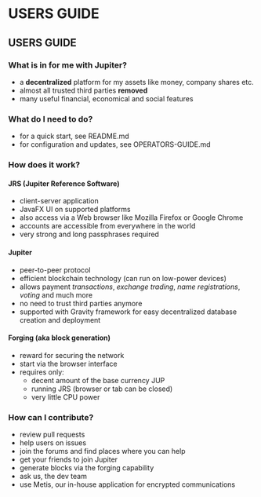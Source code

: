# USERS GUIDE

## USERS GUIDE

### What is in for me with Jupiter?

* a **decentralized** platform for my assets like money, company shares etc.
* almost all trusted third parties **removed**
* many useful financial, economical and social features

### What do I need to do?

* for a quick start, see README.md
* for configuration and updates, see OPERATORS-GUIDE.md

### How does it work?

#### JRS \(Jupiter Reference Software\)

* client-server application
* JavaFX UI on supported platforms
* also access via a Web browser like Mozilla Firefox or Google Chrome
* accounts are accessible from everywhere in the world
* very strong and long passphrases required

#### Jupiter

* peer-to-peer protocol
* efficient blockchain technology \(can run on low-power devices\)
* allows payment _transactions_, _exchange trading_, _name registrations_, _voting_ and much more
* no need to trust third parties anymore
* supported with Gravity framework for easy decentralized database creation and deployment

#### Forging \(aka block generation\)

* reward for securing the network
* start via the browser interface
* requires only:
  * decent amount of the base currency JUP
  * running JRS \(browser or tab can be closed\)
  * very little CPU power

### How can I contribute? 

* review pull requests
* help users on issues
* join the forums and find places where you can help
* get your friends to join Jupiter
* generate blocks via the forging capability
* ask us, the dev team
* use Metis, our in-house application for encrypted communications

